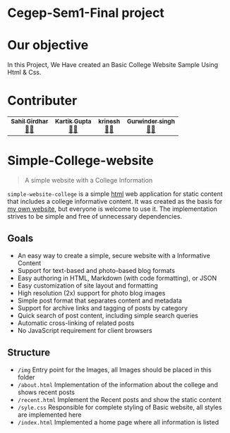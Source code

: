# Cegep-Sem1-Final project


# Our objective

In this Project, We Have created an Basic College Website Sample Using Html & Css.



# Contributer


<table>
  <tr>
    <td align="center"><a href="https://github.com/notty-geek"><img src="https://avatars.githubusercontent.com/u/14343387?v=4 width="100px;" alt=""/><br /><sub><b>Sahil Girdhar</b></sub></a><br /><a href="https://github.com/notty-geek" title="UserName">💬</a><a href="https://github.com/notty-geek/IosFirstApp/" title="Reviewed Pull Requests">👀</a> </td>
<td align="center"><a href="https://github.com/Z3N00"><img src="https://avatars.githubusercontent.com/u/31339403?v=4 width="100px;" alt=""/><br /><sub><b>Kartik Gupta</b></sub></a><br /><a href="https://github.com/Z3N00" title="UserName">💬</a><a href="https://github.com/notty-geek/IosFirstApp/" title="Reviewed Pull Requests">👀</a> </td>
  <td align="center"><a href="https://github.com/krinesh2598"><img src="https://avatars.githubusercontent.com/u/74370237?v=4 width="10px;" alt=""/><br /><sub><b>krinesh</b></sub></a><br /><a href="https://github.com/krinesh2598" title="UserName">💬</a><a href="https://github.com/notty-geek/IosFirstApp/" title="Reviewed Pull Requests">👀</a> </td>
    <td align="center"><a href="https://github.com/Gurwindersingh85"><img src="https://avatars.githubusercontent.com/u/74370237?v=4 width="10px;" alt=""/><br /><sub><b>Gurwinder singh </b></sub></a><br /><a href="https://github.com/Gurwindersingh85" title="UserName">💬</a><a href="https://github.com/notty-geek/IosFirstApp/" title="Reviewed Pull Requests">👀</a> </td>
  </tr>
</table>




# Simple-College-website

> A simple website with a College Information

`simple-website-college` is a simple [html](https://en.wikipedia.org/wiki/HTML) web application for static content that includes a college informative content.
It was created as the basis for [my own website](https:/cegep-project.github.io), but everyone is welcome to use it.
The implementation strives to be simple and free of unnecessary dependencies.


## Goals

- An easy way to create a simple, secure website with a Informative Content
- Support for text-based and photo-based blog formats
- Easy authoring in HTML, Markdown (with code formatting), or JSON
- Easy customization of site layout and formatting
- High resolution (2x) support for photo blog images
- Simple post format that separates content and metadata
- Support for archive links and tagging of posts by category
- Quick search of post content, including simple search queries
- Automatic cross-linking of related posts
- No JavaScript requirement for client browsers



## Structure

- `/img` Entry point for the Images, all Images should be placed in this folder
- `/about.html` Implementation of the information about the college and shows recent posts
- `/recent.html` Implement the Recent posts and show the static content
- `/syle.css` Responsible for complete styling of Basic website, all styles are implemented here
- `/index.html` Implemented a home page where all information is listed



